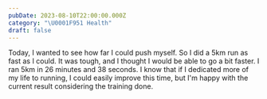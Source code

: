 ```yaml
---
pubDate: 2023-08-10T22:00:00.000Z
category: "\U0001F951 Health"
draft: false
---
```


Today, I wanted to see how far I could push myself. So I did a 5km run as fast as I could. It was tough, and I thought I would be able to go a bit faster. I ran 5km in 26 minutes and 38 seconds. I know that if I dedicated more of my life to running, I could easily improve this time, but I'm happy with the current result considering the training done.
